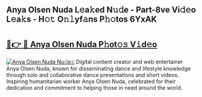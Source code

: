 ## Anya Olsen Nuda L𝚎a𝚔ed N𝚞𝚍e - Part-8ve Vi𝚍𝚎o L𝚎a𝚔s - H𝚘𝚝 O𝚗𝚕yf𝚊ns P𝚑𝚘tos 6YxAK

# <h2><a href="http://kfehnx.oniu.top/?m=Anya+Olsen+Nuda">🔗👉 🔴 Anya Olsen Nuda P𝚑ot𝚘𝚜 V𝚒d𝚎o</a></h2>

[![Anya Olsen Nuda Nu𝚍e𝚜](https://i.imgur.com/0qMVB7G.gif)](http://kfehnx.oniu.top/?m=Anya+Olsen+Nuda)
Digital content creator and web entertainer Anya Olsen Nuda, known for disseminating dance and lifestyle knowledge through solo and collaborative dance presentations and short videos. Inspiring humanitarian worker Anya Olsen Nuda, celebrated for their dedication and commitment to helping those in need around the world.  
